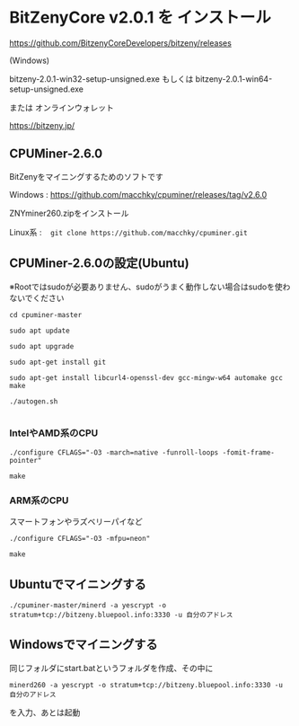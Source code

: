 # BitZenyCore v2.0.1 を インストール

https://github.com/BitzenyCoreDevelopers/bitzeny/releases

(Windows)

bitzeny-2.0.1-win32-setup-unsigned.exe もしくは bitzeny-2.0.1-win64-setup-unsigned.exe

または オンラインウォレット

https://bitzeny.jp/



## CPUMiner-2.6.0

BitZenyをマイニングするためのソフトです

Windows : https://github.com/macchky/cpuminer/releases/tag/v2.6.0

ZNYminer260.zipをインストール

Linux系 : 
```　git clone https://github.com/macchky/cpuminer.git　```



## CPUMiner-2.6.0の設定(Ubuntu)

※Rootではsudoが必要ありません、sudoがうまく動作しない場合はsudoを使わないでください
```
cd cpuminer-master

sudo apt update
 
sudo apt upgrade

sudo apt-get install git

sudo apt-get install libcurl4-openssl-dev gcc-mingw-w64 automake gcc make

./autogen.sh
 
```

### IntelやAMD系のCPU


```
./configure CFLAGS="-O3 -march=native -funroll-loops -fomit-frame-pointer"
 
make
```


### ARM系のCPU

スマートフォンやラズベリーパイなど

```
./configure CFLAGS="-O3 -mfpu=neon"
 
make
```



## Ubuntuでマイニングする
```
./cpuminer-master/minerd -a yescrypt -o stratum+tcp://bitzeny.bluepool.info:3330 -u 自分のアドレス
```

## Windowsでマイニングする

同じフォルダにstart.batというフォルダを作成、その中に

```
minerd260 -a yescrypt -o stratum+tcp://bitzeny.bluepool.info:3330 -u 自分のアドレス
```

を入力、あとは起動




